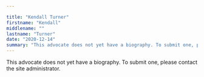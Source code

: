 ```yaml
---

title: "Kendall Turner"
firstname: "Kendall"
middlename: ""
lastname: "Turner"
date: "2020-12-14"
summary: "This advocate does not yet have a biography. To submit one, please contact the site administrator."
---
```

This advocate does not yet have a biography. To submit one, please contact the site administrator.

